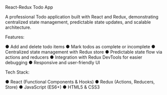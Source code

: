 React-Redux Todo App

A professional Todo application built with React and Redux, demonstrating centralized state management, predictable state updates, and scalable architecture.

Features:

● Add and delete todo items
● Mark todos as complete or incomplete
● Centralized state management with Redux store
● Predictable state flow via actions and reducers
● Integration with Redux DevTools for easier debugging
● Responsive and user-friendly UI

Tech Stack:

● React (Functional Components & Hooks)
● Redux (Actions, Reducers, Store)
● JavaScript (ES6+)
● HTML5 & CSS3
